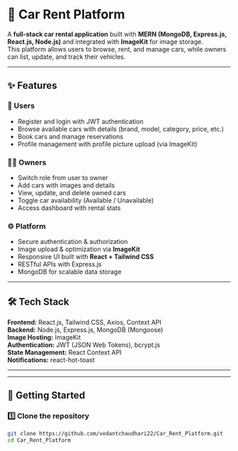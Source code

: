 # 🚗 Car Rent Platform

A **full-stack car rental application** built with **MERN (MongoDB, Express.js, React.js, Node.js)** and integrated with **ImageKit** for image storage.  
This platform allows users to browse, rent, and manage cars, while owners can list, update, and track their vehicles.

---

## ✨ Features

### 👤 Users
- Register and login with JWT authentication  
- Browse available cars with details (brand, model, category, price, etc.)  
- Book cars and manage reservations  
- Profile management with profile picture upload (via ImageKit)

### 🧑‍💼 Owners
- Switch role from user to owner  
- Add cars with images and details  
- View, update, and delete owned cars  
- Toggle car availability (Available / Unavailable)  
- Access dashboard with rental stats  

### ⚙️ Platform
- Secure authentication & authorization  
- Image upload & optimization via **ImageKit**  
- Responsive UI built with **React + Tailwind CSS**  
- RESTful APIs with Express.js  
- MongoDB for scalable data storage  

---

## 🛠️ Tech Stack

**Frontend:** React.js, Tailwind CSS, Axios, Context API  
**Backend:** Node.js, Express.js, MongoDB (Mongoose)  
**Image Hosting:** ImageKit  
**Authentication:** JWT (JSON Web Tokens), bcrypt.js  
**State Management:** React Context API  
**Notifications:** react-hot-toast  

---



---

## 🚀 Getting Started

### 1️⃣ Clone the repository
```bash
git clone https://github.com/vedantchaudhari22/Car_Rent_Platform.git
cd Car_Rent_Platform

